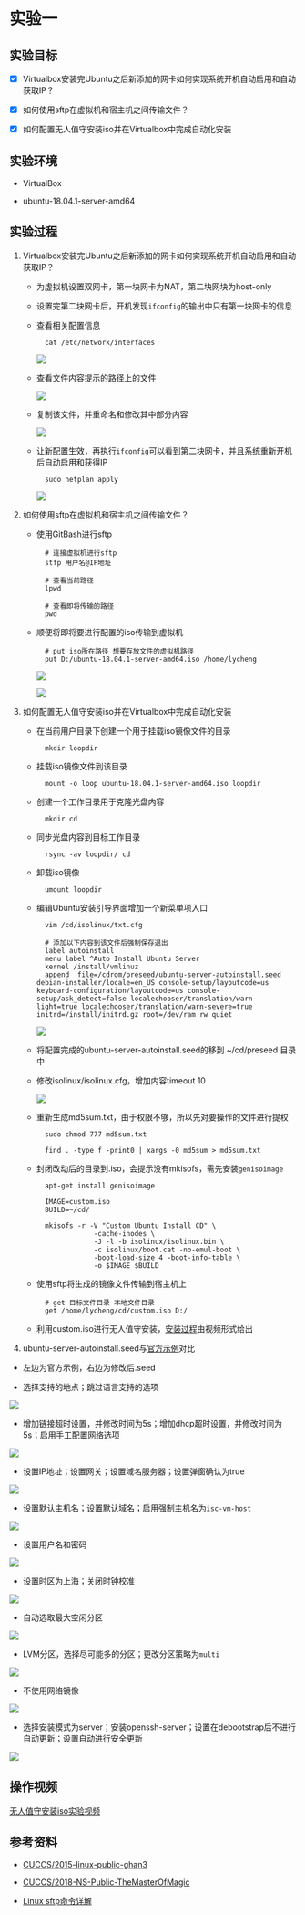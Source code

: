 # 实验一

## 实验目标

- [x] Virtualbox安装完Ubuntu之后新添加的网卡如何实现系统开机自动启用和自动获取IP？

- [x] 如何使用sftp在虚拟机和宿主机之间传输文件？

- [x] 如何配置无人值守安装iso并在Virtualbox中完成自动化安装

## 实验环境

- VirtualBox

- ubuntu-18.04.1-server-amd64

## 实验过程

1. Virtualbox安装完Ubuntu之后新添加的网卡如何实现系统开机自动启用和自动获取IP？

    - 为虚拟机设置双网卡，第一块网卡为NAT，第二块网块为host-only

    - 设置完第二块网卡后，开机发现`ifconfig`的输出中只有第一块网卡的信息

    - 查看相关配置信息

            cat /etc/network/interfaces

        ![](img/2-3.PNG)
    
    - 查看文件内容提示的路径上的文件

        ![](img/2-4.PNG)

    - 复制该文件，并重命名和修改其中部分内容

        ![](img/2-5.PNG)
    
    - 让新配置生效，再执行`ifconfig`可以看到第二块网卡，并且系统重新开机后自动启用和获得IP

            sudo netplan apply
        
        ![](img/2-6.PNG)

2. 如何使用sftp在虚拟机和宿主机之间传输文件？

    - 使用GitBash进行sftp

            # 连接虚拟机进行sftp
            stfp 用户名@IP地址

            # 查看当前路径
            lpwd

            # 查看即将传输的路径
            pwd
    
    - 顺便将即将要进行配置的iso传输到虚拟机

            # put iso所在路径 想要存放文件的虚拟机路径
            put D:/ubuntu-18.04.1-server-amd64.iso /home/lycheng
        
        ![](img/3-1.PNG)

        ![](img/3-2.PNG)
        
3. 如何配置无人值守安装iso并在Virtualbox中完成自动化安装

    - 在当前用户目录下创建一个用于挂载iso镜像文件的目录

            mkdir loopdir
    
    - 挂载iso镜像文件到该目录

            mount -o loop ubuntu-18.04.1-server-amd64.iso loopdir

    - 创建一个工作目录用于克隆光盘内容

            mkdir cd

    - 同步光盘内容到目标工作目录

            rsync -av loopdir/ cd
    
    - 卸载iso镜像

            umount loopdir
        
    - 编辑Ubuntu安装引导界面增加一个新菜单项入口

            vim /cd/isolinux/txt.cfg

            # 添加以下内容到该文件后强制保存退出
            label autoinstall
            menu label ^Auto Install Ubuntu Server
            kernel /install/vmlinuz
            append  file=/cdrom/preseed/ubuntu-server-autoinstall.seed debian-installer/locale=en_US console-setup/layoutcode=us keyboard-configuration/layoutcode=us console-setup/ask_detect=false localechooser/translation/warn-light=true localechooser/translation/warn-severe=true initrd=/install/initrd.gz root=/dev/ram rw quiet
        
        ![](img/1-1.PNG)
        
    - 将配置完成的ubuntu-server-autoinstall.seed的移到 ~/cd/preseed 目录中

    - 修改isolinux/isolinux.cfg，增加内容timeout 10

        ![](img/1-2.PNG)
    
    - 重新生成md5sum.txt，由于权限不够，所以先对要操作的文件进行提权

            sudo chmod 777 md5sum.txt

            find . -type f -print0 | xargs -0 md5sum > md5sum.txt
    
    - 封闭改动后的目录到.iso，会提示没有mkisofs，需先安装`genisoimage`

            apt-get install genisoimage

            IMAGE=custom.iso
            BUILD=~/cd/

            mkisofs -r -V "Custom Ubuntu Install CD" \
                        -cache-inodes \
                        -J -l -b isolinux/isolinux.bin \
                        -c isolinux/boot.cat -no-emul-boot \
                        -boot-load-size 4 -boot-info-table \
                        -o $IMAGE $BUILD
    
    - 使用sftp将生成的镜像文件传输到宿主机上

            # get 目标文件目录 本地文件目录
            get /home/lycheng/cd/custom.iso D:/
    
    - 利用custom.iso进行无人值守安装，[安装过程](https://www.bilibili.com/video/av46324229/)由视频形式给出

                
4. ubuntu-server-autoinstall.seed与[官方示例](https://help.ubuntu.com/lts/installation-guide/example-preseed.txt)对比

- 左边为官方示例，右边为修改后.seed

- 选择支持的地点；跳过语言支持的选项

![](img/4-1.PNG)

- 增加链接超时设置，并修改时间为5s；增加dhcp超时设置，并修改时间为5s；启用手工配置网络选项

![](img/4-2.PNG)

- 设置IP地址；设置网关；设置域名服务器；设置弹窗确认为true

![](img/4-3.PNG)

- 设置默认主机名；设置默认域名；启用强制主机名为`isc-vm-host`

![](img/4-4.PNG)

- 设置用户名和密码

![](img/4-5.PNG)

- 设置时区为上海；关闭时钟校准

![](img/4-6.PNG)

- 自动选取最大空闲分区

![](img/4-7.PNG)

- LVM分区，选择尽可能多的分区；更改分区策略为`multi`

![](img/4-8.PNG)

- 不使用网络镜像

![](img/4-9.PNG)

- 选择安装模式为server；安装openssh-server；设置在debootstrap后不进行自动更新；设置自动进行安全更新

![](img/4-10.PNG)

## 操作视频

[无人值守安装iso实验视频](https://www.bilibili.com/video/av46324229/)

## 参考资料

- [CUCCS/2015-linux-public-ghan3](https://github.com/CUCCS/2015-linux-public-ghan3/blob/master/%E7%AC%AC%E4%B8%80%E7%AB%A0%EF%BC%9ALinux%E5%9F%BA%E7%A1%80%EF%BC%88%E5%AE%9E%E9%AA%8C%EF%BC%89/hw1.md)

- [CUCCS/2018-NS-Public-TheMasterOfMagic](https://github.com/CUCCS/2018-NS-Public-TheMasterOfMagic/blob/ns-chap0x01/ns/chap0x01/%E5%9F%BA%E4%BA%8EVirtualBox%E7%9A%84%E7%BD%91%E7%BB%9C%E6%94%BB%E9%98%B2%E5%9F%BA%E7%A1%80%E7%8E%AF%E5%A2%83%E6%90%AD%E5%BB%BA.md)

- [Linux sftp命令详解](https://www.cnblogs.com/ftl1012/p/sftp.html)